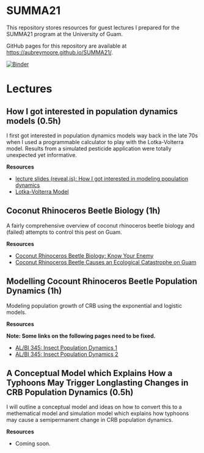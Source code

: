 # SUMMA21

This repository stores resources for guest lectures I prepared for the SUMMA21 program at the University of Guam.

GitHub pages for this repository are available at https://aubreymoore.github.io/SUMMA21/.

[![Binder](https://mybinder.org/badge_logo.svg)](https://mybinder.org/v2/gh/aubreymoore/SUMMA21/HEAD)

# Lectures

## How I got interested in population dynamics models (0.5h)
I first got interested in population dynamics models way back in the late 70s when I used a programmable calculator to play with the Lotka-Volterra model. Results from a simulated pesticide application were totally unexpected yet informative.

**Resources**

* [lecture slides (reveal.js): How I got interested in modeling population dynamics](https://aubreymoore.github.io/SUMMA21/reveal.js/my_interest_in_modeling.html)
* [Lotka-Volterra Model](https://aubreymoore.github.io/SUMMA21/Lotka-Volterra-Model.html)

## Coconut Rhinoceros Beetle Biology (1h)
A fairly comprehensive overview of coconut rhinoceros beetle biology and (failed) attempts to control this pest on Guam.

**Resources**

* [Coconut Rhinoceros Beetle Biology: Know Your Enemy](https://raw.githubusercontent.com/aubreymoore/CRB-CNMI/main/CRB-Biology.pdf)
* [Coconut Rhinoceros Beetle Causes an Ecological Catastrophe on Guam](https://github.com/aubreymoore/2019-Extension-Internship-CRB-Presentation/raw/master/2019-CRB-catastrophy-presentation.pdf)

## Modelling Cocount Rhinoceros Beetle Population Dynamics (1h)
Modeling population growth of CRB using the exponential and logistic models.

**Resources**

**Note: Some links on the following pages need to be fixed.**

* [AL/BI 345: Insect Population Dynamics 1](https://aubreymoore.github.io/ALBI-345/output/blog/lecture14d/)
* [AL/BI 345: Insect Population Dynamics 2](https://aubreymoore.github.io/ALBI-345/output/blog/lecture14dd/)

## A Conceptual Model which Explains How a Typhoons May Trigger Longlasting Changes in CRB Population Dynamics (0.5h)
I will outline a conceptual model and ideas on how to convert this to a methematical model and simulation model which explains how typhoons may cause a semipermanent change in CRB population dynamics.

**Resources**
* Coming soon.

